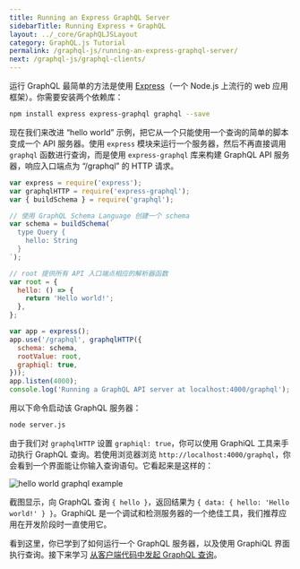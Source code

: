 ```yaml
---
title: Running an Express GraphQL Server
sidebarTitle: Running Express + GraphQL
layout: ../_core/GraphQLJSLayout
category: GraphQL.js Tutorial
permalink: /graphql-js/running-an-express-graphql-server/
next: /graphql-js/graphql-clients/
---
```


运行 GraphQL 最简单的方法是使用 [Express](https://expressjs.com)（一个 Node.js 上流行的 web 应用框架）。你需要安装两个依赖库：

```bash
npm install express express-graphql graphql --save
```

现在我们来改进 “hello world” 示例，把它从一个只能使用一个查询的简单的脚本变成一个 API 服务器。使用 `express` 模块来运行一个服务器，然后不再直接调用 `graphql` 函数进行查询，而是使用 `express-graphql` 库来构建 GraphQL API 服务器，响应入口端点为 “/graphql” 的 HTTP 请求。

```javascript
var express = require('express');
var graphqlHTTP = require('express-graphql');
var { buildSchema } = require('graphql');

// 使用 GraphQL Schema Language 创建一个 schema
var schema = buildSchema(`
  type Query {
    hello: String
  }
`);

// root 提供所有 API 入口端点相应的解析器函数
var root = {
  hello: () => {
    return 'Hello world!';
  },
};

var app = express();
app.use('/graphql', graphqlHTTP({
  schema: schema,
  rootValue: root,
  graphiql: true,
}));
app.listen(4000);
console.log('Running a GraphQL API server at localhost:4000/graphql');
```

用以下命令启动该 GraphQL 服务器：

```bash
node server.js
```

由于我们对 `graphqlHTTP` 设置 `graphiql: true`，你可以使用 GraphiQL 工具来手动执行 GraphQL 查询。若使用浏览器浏览 `http://localhost:4000/graphql`，你会看到一个界面能让你输入查询语句。它看起来是这样的：

![hello world graphql example](/img/hello.png)

截图显示，向 GraphQL 查询 `{ hello }`，返回结果为 `{ data: { hello: 'Hello world!' } }`。GraphiQL 是一个调试和检测服务器的一个绝佳工具，我们推荐应用在开发阶段时一直使用它。

看到这里，你已学到了如何运行一个 GraphQL 服务器，以及使用 GraphiQL 界面执行查询。接下来学习 [从客户端代码中发起 GraphQL 查询](/graphql-js/graphql-clients/)。
